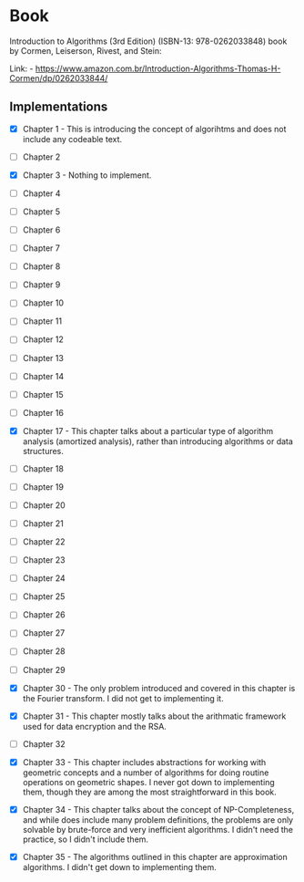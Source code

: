 # Book
Introduction to Algorithms (3rd Edition) (ISBN-13: 978-0262033848) book by Cormen, Leiserson, Rivest, and Stein:

Link: - https://www.amazon.com.br/Introduction-Algorithms-Thomas-H-Cormen/dp/0262033844/


## Implementations
- [x] Chapter 1 - This is introducing the concept of algorihtms and does not include any codeable text.
- [ ] Chapter 2
- [x] Chapter 3 -  Nothing to implement.
- [ ] Chapter 4
- [ ] Chapter 5
- [ ] Chapter 6
- [ ] Chapter 7
- [ ] Chapter 8
- [ ] Chapter 9
- [ ] Chapter 10
- [ ] Chapter 11
- [ ] Chapter 12
- [ ] Chapter 13
- [ ] Chapter 14
- [ ] Chapter 15
- [ ] Chapter 16
- [x] Chapter 17 - This chapter talks about a particular type of algorithm analysis (amortized analysis), rather than introducing algorithms or data structures.
- [ ] Chapter 18
- [ ] Chapter 19
- [ ] Chapter 20
- [ ] Chapter 21
- [ ] Chapter 22
- [ ] Chapter 23
- [ ] Chapter 24
- [ ] Chapter 25
- [ ] Chapter 26
- [ ] Chapter 27
- [ ] Chapter 28
- [ ] Chapter 29
- [x] Chapter 30 - The only problem introduced and covered in this chapter is the Fourier transform. I did not get to implementing it.
- [x] Chapter 31 - This chapter mostly talks about the arithmatic framework used for data encryption and the RSA.
- [ ] Chapter 32
- [x] Chapter 33 - This chapter includes abstractions for working with geometric concepts and a number of algorithms for doing routine operations on geometric shapes. I never got down to implementing them, though they are among the most straightforward in this book.
- [x] Chapter 34 - This chapter talks about the concept of NP-Completeness, and while does include many problem definitions, the problems are only solvable by brute-force and very inefficient algorithms. I didn't need the practice, so I didn't include them.
- [x] Chapter 35 - The algorithms outlined in this chapter are approximation algorithms. I didn't get down to implementing them.


